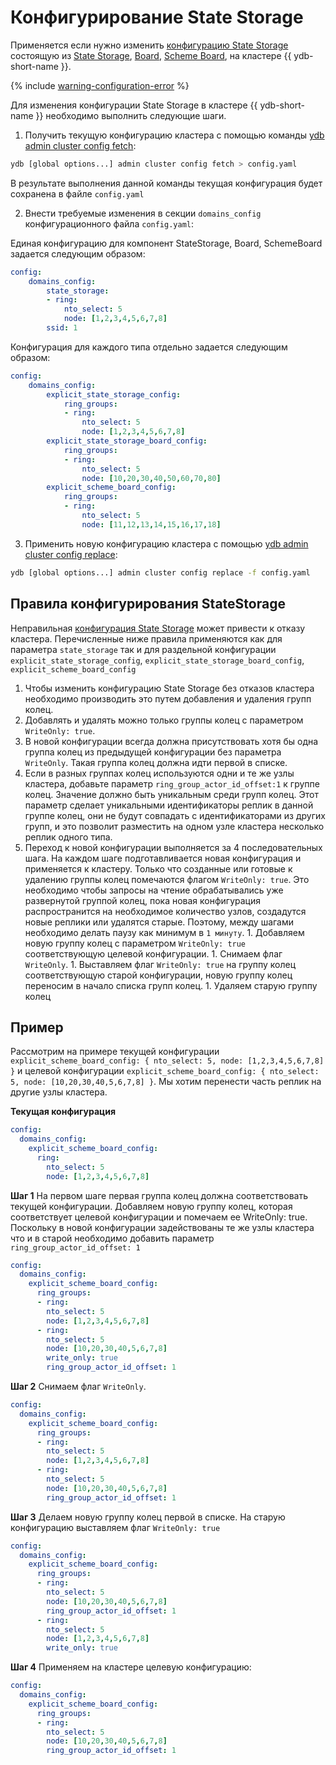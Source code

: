 # Конфигурирование State Storage

Применяется если нужно изменить [конфигурацию State Storage](../../../reference/configuration/domains_config.md) состоящую из [State Storage](../../../concepts/glossary.md#state-storage), [Board](../../../concepts/glossary.md#board), [Scheme Board](../../../concepts/glossary.md#scheme-board), на кластере {{ ydb-short-name }}.

{% include [warning-configuration-error](../configuration-v1/_includes/warning-configuration-error.md) %}

Для изменения конфигурации State Storage в кластере {{ ydb-short-name }} необходимо выполнить следующие шаги.

1. Получить текущую конфигурацию кластера с помощью команды [ydb admin cluster config fetch](../../../reference/ydb-cli/commands/configuration/cluster/fetch.md):

  ```bash
  ydb [global options...] admin cluster config fetch > config.yaml
  ```

  В результате выполнения данной команды текущая конфигурация будет сохранена в файле `config.yaml`

2. Внести требуемые изменения в секции `domains_config` конфигурационного файла `config.yaml`:

  Единая конфигурацию для компонент StateStorage, Board, SchemeBoard задается следующим образом:

  ```yaml
  config:
      domains_config:
          state_storage:
          - ring:
              nto_select: 5
              node: [1,2,3,4,5,6,7,8]
          ssid: 1
  ```

  Конфигурация для каждого типа отдельно задается следующим образом:

  ```yaml
  config:
      domains_config:
          explicit_state_storage_config:
              ring_groups:
              - ring:
                  nto_select: 5
                  node: [1,2,3,4,5,6,7,8]
          explicit_state_storage_board_config:
              ring_groups:
              - ring:
                  nto_select: 5
                  node: [10,20,30,40,50,60,70,80]
          explicit_scheme_board_config:
              ring_groups:
              - ring:
                  nto_select: 5
                  node: [11,12,13,14,15,16,17,18]
  ```

3. Применить новую конфигурацию кластера с помощью [ydb admin cluster config replace](../../../reference/ydb-cli/commands/configuration/cluster/replace.md):

  ```bash
  ydb [global options...] admin cluster config replace -f config.yaml
  ```

## Правила конфигурирования StateStorage

  Неправильная [конфигурация State Storage](../../../reference/configuration/domains_config.md) может привести к отказу кластера.
  Перечисленные ниже правила применяются как для параметра `state_storage` так и для раздельной конфигурации `explicit_state_storage_config`, `explicit_state_storage_board_config`, `explicit_scheme_board_config`

  1. Чтобы изменить конфигурацию State Storage без отказов кластера необходимо производить это путем добавления и удаления групп колец.
  1. Добавлять и удалять можно только группы колец с параметром `WriteOnly: true`.
  1. В новой конфигурации всегда должна присутствовать хотя бы одна группа колец из предыдущей конфигурации без параметра `WriteOnly`. Такая группа колец должна идти первой в списке.
  1. Если в разных группах колец используются одни и те же узлы кластера, добавьте параметр `ring_group_actor_id_offset:1` к группе колец. Значение должно быть уникальным среди групп колец. Этот параметр сделает уникальными идентификаторы реплик в данной группе колец, они не будут совпадать с идентификаторами из других групп, и это позволит разместить на одном узле кластера несколько реплик одного типа.
  1. Переход к новой конфигурации выполняется за 4 последовательных шага. На каждом шаге подготавливается новая конфигурация и применяется к кластеру. Только что созданные или готовые к удалению группы колец помечаются флагом `WriteOnly: true`. Это необходимо чтобы запросы на чтение обрабатывались уже развернутой группой колец, пока новая конфигурация распространится на необходимое количество узлов, создадутся новые реплики или удалятся старые. Поэтому, между шагами необходимо делать паузу как минимум в `1 минуту`.
    1. Добавляем новую группу колец с параметром `WriteOnly: true` соответствующую целевой конфигурации.
    1. Снимаем флаг `WriteOnly`.
    1. Выставляем флаг `WriteOnly: true` на группу колец соответствующую старой конфигурации, новую группу колец переносим в начало списка групп колец.
    1. Удаляем старую группу колец

## Пример

Рассмотрим на примере текущей конфигурации `explicit_scheme_board_config: { nto_select: 5, node: [1,2,3,4,5,6,7,8] }` и целевой конфигурации `explicit_scheme_board_config: { nto_select: 5, node: [10,20,30,40,5,6,7,8] }`. Мы хотим перенести часть реплик на другие узлы кластера.

**Текущая конфигурация**

```yaml
config:
  domains_config:
    explicit_scheme_board_config:
      ring:
        nto_select: 5
        node: [1,2,3,4,5,6,7,8]
```

**Шаг 1**
На первом шаге первая группа колец должна соответствовать текущей конфигурации. Добавляем новую группу колец, которая соответствует целевой конфигурации и помечаем ее WriteOnly: true. Поскольку в новой конфигурации задействованы те же узлы кластера что и в старой необходимо добавить параметр `ring_group_actor_id_offset: 1`

```yaml
config:
  domains_config:
    explicit_scheme_board_config:
      ring_groups:
      - ring:
        nto_select: 5
        node: [1,2,3,4,5,6,7,8]
      - ring:
        nto_select: 5
        node: [10,20,30,40,5,6,7,8]
        write_only: true
        ring_group_actor_id_offset: 1
```

**Шаг 2**
Снимаем флаг `WriteOnly`.

```yaml
config:
  domains_config:
    explicit_scheme_board_config:
      ring_groups:
      - ring:
        nto_select: 5
        node: [1,2,3,4,5,6,7,8]
      - ring:
        nto_select: 5
        node: [10,20,30,40,5,6,7,8]
        ring_group_actor_id_offset: 1
```

**Шаг 3**
Делаем новую группу колец первой в списке. На старую конфигурацию выставляем флаг `WriteOnly: true`

```yaml
config:
  domains_config:
    explicit_scheme_board_config:
      ring_groups:
      - ring:
        nto_select: 5
        node: [10,20,30,40,5,6,7,8]
        ring_group_actor_id_offset: 1
      - ring:
        nto_select: 5
        node: [1,2,3,4,5,6,7,8]
        write_only: true
```

**Шаг 4**
Применяем на кластере целевую конфигурацию:

```yaml
config:
  domains_config:
    explicit_scheme_board_config:
      ring_groups:
      - ring:
        nto_select: 5
        node: [10,20,30,40,5,6,7,8]
        ring_group_actor_id_offset: 1
```
